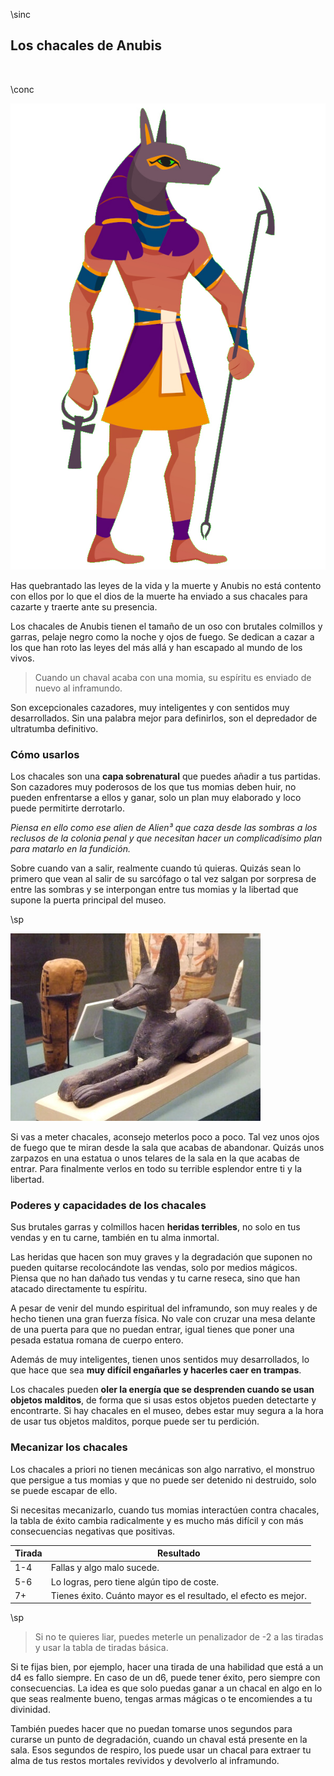 \sinc

## Los chacales de Anubis

&nbsp;

\conc

[![Flat anubis Egyptian god with jackal head and human body by redgreystock](./images/anubis.jpg "Flat anubis Egyptian god with jackal head and human body by redgreystock")](https://www.freepik.com/free-vector/flat-anubis-egyptian-god-with-jackal-head-human-body_51240814.htm "Flat anubis Egyptian god with jackal head and human body by redgreystock")

Has quebrantado las leyes de la vida y la muerte y Anubis no está contento con ellos por lo que el dios de la muerte ha enviado a sus chacales para cazarte y traerte ante su presencia.

Los chacales de Anubis tienen el tamaño de un oso con brutales colmillos y garras, pelaje negro como la noche y ojos de fuego. Se dedican a cazar a los que han roto las leyes del más allá y han escapado al mundo de los vivos.

> Cuando un chaval acaba con una momia, su espíritu es enviado de nuevo al inframundo.

Son excepcionales cazadores, muy inteligentes y con sentidos muy desarrollados. Sin una palabra mejor para definirlos, son el depredador de ultratumba definitivo.

### Cómo usarlos

Los chacales son una **capa sobrenatural** que puedes añadir a tus partidas. Son cazadores muy poderosos de los que tus momias deben huir, no pueden enfrentarse a ellos y ganar, solo un plan muy elaborado y loco puede permitirte derrotarlo.

_Piensa en ello como ese alien de Alien³ que caza desde las sombras a los reclusos de la colonia penal y que necesitan hacer un complicadísimo plan para matarlo en la fundición._

Sobre cuando van a salir, realmente cuando tú quieras. Quizás sean lo primero que vean al salir de su sarcófago o tal vez salgan por sorpresa de entre las sombras y se interpongan entre tus momias y la libertad que supone la puerta principal del museo.

\sp


[![The Jackal god of the dead Anubis wood and paint Late Period Egypt by Mary Harrsch](./images/321707300_428981ad22_c.jpg "The Jackal god of the dead Anubis wood and paint Late Period Egypt by Mary Harrsch")](https://www.flickr.com/photos/mharrsch/321707300 "The Jackal god of the dead Anubis wood and paint Late Period Egypt by Mary Harrsch")

Si vas a meter chacales, aconsejo meterlos poco a poco. Tal vez unos ojos de fuego que te miran desde la sala que acabas de abandonar. Quizás unos zarpazos en una estatua o unos telares de la sala en la que acabas de entrar. Para finalmente verlos en todo su terrible esplendor entre ti y la libertad.

### Poderes y capacidades de los chacales

Sus brutales garras y colmillos hacen **heridas terribles**, no solo en tus vendas y en tu carne, también en tu alma inmortal.

Las heridas que hacen son muy graves y la degradación que suponen no pueden quitarse recolocándote las vendas, solo por medios mágicos. Piensa que no han dañado tus vendas y tu carne reseca, sino que han atacado directamente tu espíritu.

A pesar de venir del mundo espiritual del inframundo, son muy reales y de hecho tienen una gran fuerza física. No vale con cruzar una mesa delante de una puerta para que no puedan entrar, igual tienes que poner una pesada estatua romana de cuerpo entero.

Además de muy inteligentes, tienen unos sentidos muy desarrollados, lo que hace que sea **muy difícil engañarles y hacerles caer en trampas**.

Los chacales pueden **oler la energía que se desprenden cuando se usan objetos malditos**, de forma que si usas estos objetos pueden detectarte y encontrarte. Si hay chacales en el museo, debes estar muy segura a la hora de usar tus objetos malditos, porque puede ser tu perdición.

### Mecanizar los chacales

Los chacales a priori no tienen mecánicas son algo narrativo, el monstruo que persigue a tus momias y que no puede ser detenido ni destruido, solo se puede escapar de ello.

Si necesitas mecanizarlo, cuando tus momias interactúen contra chacales, la tabla de éxito cambia radicalmente y es mucho más difícil y con más consecuencias negativas que positivas. 

|Tirada|Resultado|
|---|---|
|1-4|Fallas y algo malo sucede.|
|5-6|Lo logras, pero tiene algún tipo de coste.|
|7+|Tienes éxito. Cuánto mayor es el resultado, el efecto es mejor.|

\sp

> Si no te quieres liar, puedes meterle un penalizador de -2 a las tiradas y usar la tabla de tiradas básica.

Si te fijas bien, por ejemplo, hacer una tirada de una habilidad que está a un d4 es fallo siempre. En caso de un d6, puede tener éxito, pero siempre con consecuencias. La idea es que solo puedas ganar a un chacal en algo en lo que seas realmente bueno, tengas armas mágicas o te encomiendes a tu divinidad.

También puedes hacer que no puedan tomarse unos segundos para curarse un punto de degradación, cuando un chaval está presente en la sala. Esos segundos de respiro, los puede usar un chacal para extraer tu alma de tus restos mortales revividos y devolverlo al inframundo.
